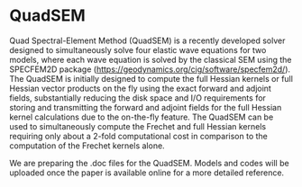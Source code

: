 # QuadSEM

Quad Spectral-Element Method (QuadSEM) is a recently developed solver designed to simultaneously solve four elastic wave equations for two models, where each wave equation is solved by the classical SEM using the SPECFEM2D package (https://geodynamics.org/cig/software/specfem2d/). The QuadSEM is initially designed to compute the full Hessian kernels or full Hessian vector products on the fly using the exact forward and adjoint fields, substantially reducing the disk space and I/O requirements for storing and transmitting the forward and adjoint fields for the full Hessian kernel calculations due to the on-the-fly feature. The QuadSEM can be used to simultaneously compute the Frechet and full Hessian kernels requiring only about a 2-fold computational cost in comparison to the computation of the Frechet kernels alone.


We are preparing the .doc files for the QuadSEM. Models and codes will be uploaded once the paper is available online for a more detailed reference.

